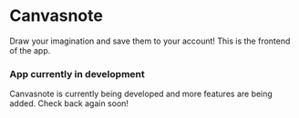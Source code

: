 # Canvasnote
Draw your imagination and save them to your account!
This is the frontend of the app.


### App currently in development
Canvasnote is currently being developed and more features are being added. Check back again soon!
